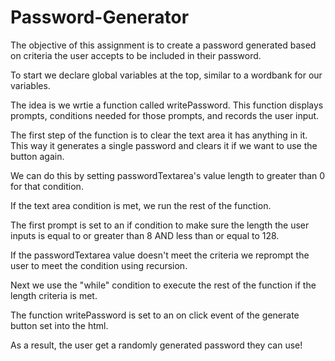 # Password-Generator
The objective of this assignment is to create a password generated based on criteria the user accepts to be included in their password.

To start we declare global variables at the top, similar to a wordbank for our variables.

The idea is we wrtie a function called writePassword.
This function displays prompts, conditions needed for those prompts, and records the user input.

The first step of the function is to clear the text area it has anything in it. This way it generates a single password and clears it if we want to use the button again.

We can do this by setting passwordTextarea's value length to greater than 0 for that condition.

If the text area condition is met, we run the rest of the function.

The first prompt is set to an if condition to make sure the length the user inputs is equal to or greater than 8 AND less than or equal to 128.

If the passwordTextarea value doesn't meet the criteria we reprompt the user to meet the condition using recursion.

Next we use the "while" condition to execute the rest of the function if the length criteria is met.

The function writePassword is set to an on click event of the generate button set into the html.

As a result, the user get a randomly generated password they can use!

